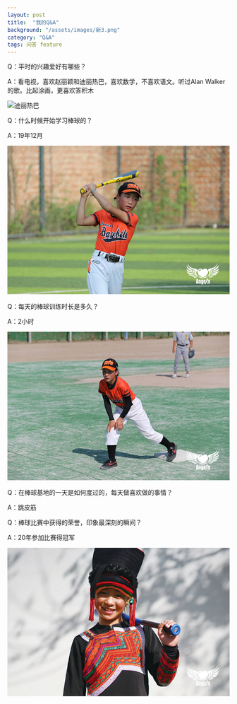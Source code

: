 ```yaml
---
layout: post
title:  "我的Q&A"
background: "/assets/images/新3.png"
category: "Q&A"
tags: 问答 feature
---
```


Q：平时的兴趣爱好有哪些？

A：看电视，喜欢赵丽颖和迪丽热巴，喜欢数学，不喜欢语文。听过Alan Walker的歌。比起涂画，更喜欢答积木

![迪丽热巴](https://tva1.sinaimg.cn/large/e6c9d24ely1gojwemwfa2j20jg0s7ad5.jpg)


Q：什么时候开始学习棒球的？

A：19年12月

![3U7A1906.JPG](../assets/images/3U7A1906.JPG)


Q：每天的棒球训练时长是多久？

A：2小时

![3U7A6913.JPG](../assets/images/3U7A6913.JPG)


Q：在棒球基地的一天是如何度过的，每天做喜欢做的事情？

A：跳皮筋


Q：棒球比赛中获得的荣誉，印象最深刻的瞬间？

A：20年参加比赛得冠军

![6.jpg](../assets/images/6.jpg)
